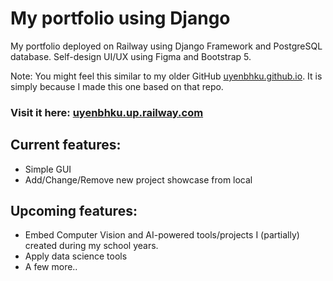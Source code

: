 # My portfolio using Django
My portfolio deployed on Railway using Django Framework and PostgreSQL database. Self-design UI/UX using Figma and Bootstrap 5.

Note: You might feel this similar to my older GitHub [uyenbhku.github.io](https://github.com/uyenbhku/uyenbhku.github.io). It is simply because I made this one based on that repo.

### Visit it here: [uyenbhku.up.railway.com](https://uyenbhku.up.railway.app/)

## Current features: 
- Simple GUI
- Add/Change/Remove new project showcase from local

## Upcoming features:
- Embed Computer Vision and AI-powered tools/projects I (partially) created during my school years.
- Apply data science tools
- A few more..
